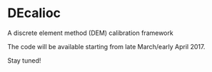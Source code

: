 # DEcalioc
A discrete element method (DEM) calibration framework

The code will be available starting from late March/early April 2017.

Stay tuned!
